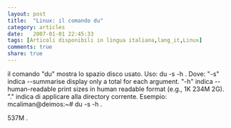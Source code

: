 ```yaml
---
layout: post
title:  "Linux: il comando du"
category: articles
date:   2007-01-01 22:45:33
tags: [Articoli disponibili in lingua italiana,lang_it,Linux]
comments: true
share: true
---
```



il comando "du" mostra lo spazio disco usato.
Uso:
du -s -h .
Dove:
"-s" indica --summarise display only a total for each argument.
"-h" indica --human-readable print sizes in human readable format (e.g., 1K 234M 2G).
"." indica di applicare alla directory corrente.
Esempio:
mcaliman@deimos:~# du -s -h .

537M .

